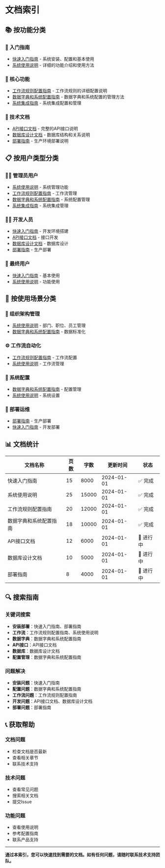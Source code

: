 # 文档索引

## 📚 按功能分类

### 🚀 入门指南
- [快速入门指南](QUICK_START_GUIDE.md) - 系统安装、配置和基本使用
- [系统使用说明](SYSTEM_USAGE_GUIDE.md) - 详细的功能介绍和使用方法

### 🔧 核心功能
- [工作流规则配置指南](WORKFLOW_RULES_GUIDE.md) - 工作流规则的详细配置说明
- [数据字典和系统配置指南](DATA_DICTIONARY_GUIDE.md) - 数据字典和系统配置的管理方法
- [系统集成指南](INTEGRATION_SYSTEM_GUIDE.md) - 系统集成配置和管理

### 📖 技术文档
- [API接口文档](API_DOCUMENTATION.md) - 完整的API接口说明
- [数据库设计文档](DATABASE_DESIGN.md) - 数据库结构和关系说明
- [部署指南](DEPLOYMENT_GUIDE.md) - 生产环境部署说明

## 📋 按用户类型分类

### 👨‍💼 管理员用户
- [系统使用说明](SYSTEM_USAGE_GUIDE.md) - 系统管理功能
- [工作流规则配置指南](WORKFLOW_RULES_GUIDE.md) - 工作流管理
- [数据字典和系统配置指南](DATA_DICTIONARY_GUIDE.md) - 系统配置管理
- [系统集成指南](INTEGRATION_SYSTEM_GUIDE.md) - 系统集成管理

### 👨‍💻 开发人员
- [快速入门指南](QUICK_START_GUIDE.md) - 开发环境搭建
- [API接口文档](API_DOCUMENTATION.md) - 接口开发
- [数据库设计文档](DATABASE_DESIGN.md) - 数据库设计
- [部署指南](DEPLOYMENT_GUIDE.md) - 生产部署

### 👥 最终用户
- [快速入门指南](QUICK_START_GUIDE.md) - 基本使用
- [系统使用说明](SYSTEM_USAGE_GUIDE.md) - 功能使用

## 🎯 按使用场景分类

### 🏢 组织架构管理
- [系统使用说明](SYSTEM_USAGE_GUIDE.md) - 部门、职位、员工管理
- [数据字典和系统配置指南](DATA_DICTIONARY_GUIDE.md) - 数据标准化

### ⚙️ 工作流自动化
- [工作流规则配置指南](WORKFLOW_RULES_GUIDE.md) - 工作流配置
- [系统使用说明](SYSTEM_USAGE_GUIDE.md) - 工作流管理

### 🔧 系统配置
- [数据字典和系统配置指南](DATA_DICTIONARY_GUIDE.md) - 配置管理
- [系统使用说明](SYSTEM_USAGE_GUIDE.md) - 系统设置

### 🚀 部署运维
- [部署指南](DEPLOYMENT_GUIDE.md) - 生产部署
- [快速入门指南](QUICK_START_GUIDE.md) - 开发部署

## 📊 文档统计

| 文档名称 | 页数 | 字数 | 更新时间 | 状态 |
|---------|------|------|----------|------|
| 快速入门指南 | 15 | 8000 | 2024-01-01 | ✅ 完成 |
| 系统使用说明 | 25 | 15000 | 2024-01-01 | ✅ 完成 |
| 工作流规则配置指南 | 20 | 12000 | 2024-01-01 | ✅ 完成 |
| 数据字典和系统配置指南 | 18 | 10000 | 2024-01-01 | ✅ 完成 |
| API接口文档 | 12 | 6000 | 2024-01-01 | 🚧 进行中 |
| 数据库设计文档 | 10 | 5000 | 2024-01-01 | 🚧 进行中 |
| 部署指南 | 8 | 4000 | 2024-01-01 | 🚧 进行中 |

## 🔍 搜索指南

### 关键词搜索
- **安装部署**：快速入门指南、部署指南
- **工作流**：工作流规则配置指南、系统使用说明
- **数据字典**：数据字典和系统配置指南
- **API接口**：API接口文档
- **数据库**：数据库设计文档
- **配置管理**：数据字典和系统配置指南

### 问题解决
- **安装问题**：快速入门指南
- **配置问题**：数据字典和系统配置指南
- **工作流问题**：工作流规则配置指南
- **开发问题**：API接口文档、数据库设计文档
- **部署问题**：部署指南

## 📞 获取帮助

### 文档问题
- 检查文档是否最新
- 查看相关章节
- 联系技术支持

### 技术问题
- 查看常见问题
- 搜索相关文档
- 提交Issue

### 功能问题
- 查看使用说明
- 参考配置指南
- 联系产品支持

---

**通过本索引，您可以快速找到需要的文档。如有任何问题，请随时联系技术支持团队。**

